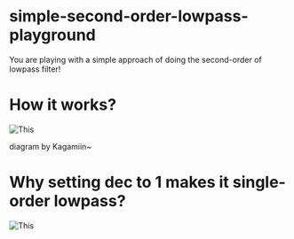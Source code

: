 # simple-second-order-lowpass-playground
You are playing with a simple approach of doing the second-order of lowpass filter!

# How it works?
![This](https://user-images.githubusercontent.com/46141631/134372552-157a3cea-5f8e-4a80-a3ed-2ffc56022606.png)

diagram by Kagamiin~

# Why setting dec to 1 makes it single-order lowpass?
![This](https://cdn.discordapp.com/attachments/789290959501787166/890802958881673296/unknown.png)
